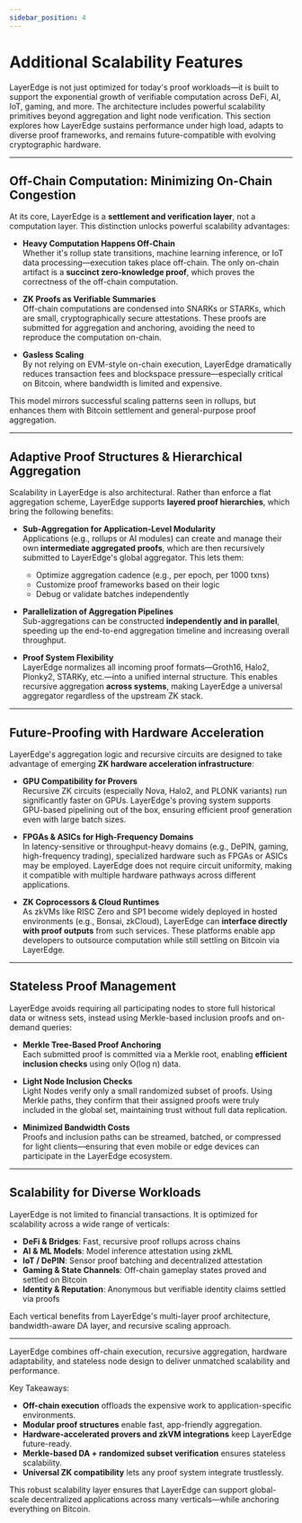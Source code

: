 ```yaml
---
sidebar_position: 4
---
```


# Additional Scalability Features

LayerEdge is not just optimized for today's proof workloads—it is built to support the exponential growth of verifiable computation across DeFi, AI, IoT, gaming, and more. The architecture includes powerful scalability primitives beyond aggregation and light node verification. This section explores how LayerEdge sustains performance under high load, adapts to diverse proof frameworks, and remains future-compatible with evolving cryptographic hardware.

---

## Off-Chain Computation: Minimizing On-Chain Congestion

At its core, LayerEdge is a **settlement and verification layer**, not a computation layer. This distinction unlocks powerful scalability advantages:

- **Heavy Computation Happens Off-Chain**\
Whether it's rollup state transitions, machine learning inference, or IoT data processing—execution takes place off-chain. The only on-chain artifact is a **succinct zero-knowledge proof**, which proves the correctness of the off-chain computation.

- **ZK Proofs as Verifiable Summaries**\
Off-chain computations are condensed into SNARKs or STARKs, which are small, cryptographically secure attestations. These proofs are submitted for aggregation and anchoring, avoiding the need to reproduce the computation on-chain.

- **Gasless Scaling**\
By not relying on EVM-style on-chain execution, LayerEdge dramatically reduces transaction fees and blockspace pressure—especially critical on Bitcoin, where bandwidth is limited and expensive.

This model mirrors successful scaling patterns seen in rollups, but enhances them with Bitcoin settlement and general-purpose proof aggregation.

---

## Adaptive Proof Structures & Hierarchical Aggregation

Scalability in LayerEdge is also architectural. Rather than enforce a flat aggregation scheme, LayerEdge supports **layered proof hierarchies**, which bring the following benefits:

- **Sub-Aggregation for Application-Level Modularity**\
Applications (e.g., rollups or AI modules) can create and manage their own **intermediate aggregated proofs**, which are then recursively submitted to LayerEdge's global aggregator. This lets them:
   - Optimize aggregation cadence (e.g., per epoch, per 1000 txns)
   - Customize proof frameworks based on their logic
   - Debug or validate batches independently

- **Parallelization of Aggregation Pipelines**\
Sub-aggregations can be constructed **independently and in parallel**, speeding up the end-to-end aggregation timeline and increasing overall throughput.

- **Proof System Flexibility**\
LayerEdge normalizes all incoming proof formats—Groth16, Halo2, Plonky2, STARKy, etc.—into a unified internal structure. This enables recursive aggregation **across systems**, making LayerEdge a universal aggregator regardless of the upstream ZK stack.

---

## Future-Proofing with Hardware Acceleration

LayerEdge's aggregation logic and recursive circuits are designed to take advantage of emerging **ZK hardware acceleration infrastructure**:

- **GPU Compatibility for Provers**\
Recursive ZK circuits (especially Nova, Halo2, and PLONK variants) run significantly faster on GPUs. LayerEdge's proving system supports GPU-based pipelining out of the box, ensuring efficient proof generation even with large batch sizes.

- **FPGAs & ASICs for High-Frequency Domains**\
In latency-sensitive or throughput-heavy domains (e.g., DePIN, gaming, high-frequency trading), specialized hardware such as FPGAs or ASICs may be employed. LayerEdge does not require circuit uniformity, making it compatible with multiple hardware pathways across different applications.

- **ZK Coprocessors & Cloud Runtimes**\
As zkVMs like RISC Zero and SP1 become widely deployed in hosted environments (e.g., Bonsai, zkCloud), LayerEdge can **interface directly with proof outputs** from such services. These platforms enable app developers to outsource computation while still settling on Bitcoin via LayerEdge.

---

## Stateless Proof Management

LayerEdge avoids requiring all participating nodes to store full historical data or witness sets, instead using Merkle-based inclusion proofs and on-demand queries:

- **Merkle Tree-Based Proof Anchoring**\
Each submitted proof is committed via a Merkle root, enabling **efficient inclusion checks** using only O(log n) data.

- **Light Node Inclusion Checks**\
Light Nodes verify only a small randomized subset of proofs. Using Merkle paths, they confirm that their assigned proofs were truly included in the global set, maintaining trust without full data replication.

- **Minimized Bandwidth Costs**\
Proofs and inclusion paths can be streamed, batched, or compressed for light clients—ensuring that even mobile or edge devices can participate in the LayerEdge ecosystem.

---

## Scalability for Diverse Workloads

LayerEdge is not limited to financial transactions. It is optimized for scalability across a wide range of verticals:

- **DeFi & Bridges**: Fast, recursive proof rollups across chains
- **AI & ML Models**: Model inference attestation using zkML
- **IoT / DePIN**: Sensor proof batching and decentralized attestation
- **Gaming & State Channels**: Off-chain gameplay states proved and settled on Bitcoin
- **Identity & Reputation**: Anonymous but verifiable identity claims settled via proofs

Each vertical benefits from LayerEdge's multi-layer proof architecture, bandwidth-aware DA layer, and recursive scaling approach.

---

LayerEdge combines off-chain execution, recursive aggregation, hardware adaptability, and stateless node design to deliver unmatched scalability and performance.

Key Takeaways:

- **Off-chain execution** offloads the expensive work to application-specific environments.
- **Modular proof structures** enable fast, app-friendly aggregation.
- **Hardware-accelerated provers and zkVM integrations** keep LayerEdge future-ready.
- **Merkle-based DA + randomized subset verification** ensures stateless scalability.
- **Universal ZK compatibility** lets any proof system integrate trustlessly.

This robust scalability layer ensures that LayerEdge can support global-scale decentralized applications across many verticals—while anchoring everything on Bitcoin.